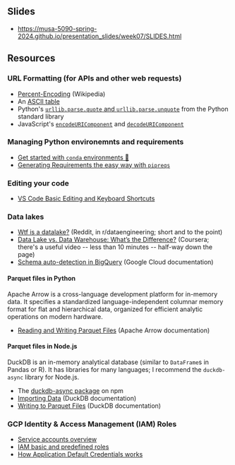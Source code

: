 ## Slides

- https://musa-5090-spring-2024.github.io/presentation_slides/week07/SLIDES.html

## Resources

### URL Formatting (for APIs and other web requests)

- [Percent-Encoding](https://en.wikipedia.org/wiki/Percent-encoding) (Wikipedia)
- An [ASCII table](https://www.ascii-code.com/)
- Python's [`urllib.parse.quote` and `urllib.parse.unquote`](https://docs.python.org/3/library/urllib.parse.html#url-quoting) from the Python standard library
- JavaScript's [`encodeURIComponent`](https://developer.mozilla.org/en-US/docs/Web/JavaScript/Reference/Global_Objects/encodeURIComponent) and [`decodeURIComponent`](https://developer.mozilla.org/en-US/docs/Web/JavaScript/Reference/Global_Objects/decodeURIComponent)

### Managing Python environemnts and requirements

- [Get started with `conda` environments 🤝](https://www.dataschool.io/intro-to-conda-environments/)
- [Generating Requirements the easy way with `pipreqs`](https://python.plainenglish.io/generating-requirements-the-easy-way-with-pipreqs-e24678b550eb)

### Editing your code

- [VS Code Basic Editing and Keyboard Shortcuts](https://code.visualstudio.com/docs/editor/codebasics)

### Data lakes

- [Wtf is a datalake?](https://www.reddit.com/r/dataengineering/comments/t4kz8u/comment/hyz7w2f/) (Reddit, in r/dataengineering; short and to the point)
- [Data Lake vs. Data Warehouse: What’s the Difference?](https://www.coursera.org/articles/data-lake-vs-data-warehouse) (Coursera; there's a useful video -- less than 10 minutes -- half-way down the page)
- [Schema auto-detection in BigQuery](https://cloud.google.com/bigquery/docs/schema-detect) (Google Cloud documentation)

#### Parquet files in Python
Apache Arrow is a cross-language development platform for in-memory data. It specifies a standardized language-independent columnar memory format for flat and hierarchical data, organized for efficient analytic operations on modern hardware.

- [Reading and Writing Parquet Files](https://arrow.apache.org/docs/python/parquet.html) (Apache Arrow documentation)

#### Parquet files in Node.js
DuckDB is an in-memory analytical database (similar to `DataFrame`s in Pandas or R). It has libraries for many languages; I recommend the `duckdb-async` library for Node.js.

- The [duckdb-async package](https://www.npmjs.com/package/duckdb-async) on npm
- [Importing Data](https://duckdb.org/docs/data/overview) (DuckDB documentation)
- [Writing to Parquet Files](https://duckdb.org/docs/data/parquet/overview#writing-to-parquet-files) (DuckDB documentation)

### GCP Identity & Access Management (IAM) Roles

- [Service accounts overview](https://cloud.google.com/iam/docs/service-account-overview)
- [IAM basic and predefined roles](https://cloud.google.com/iam/docs/understanding-roles)
- [How Application Default Credentials works](https://cloud.google.com/docs/authentication/application-default-credentials)